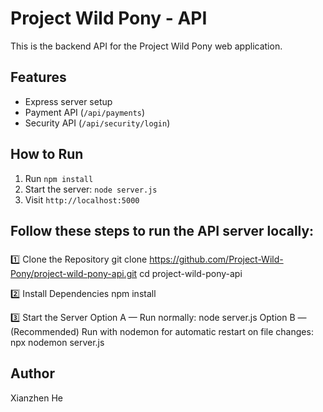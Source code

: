 # Project Wild Pony - API
This is the backend API for the Project Wild Pony web application.

## Features
- Express server setup
- Payment API (`/api/payments`)
- Security API (`/api/security/login`)

## How to Run
1. Run `npm install`
2. Start the server: `node server.js`
3. Visit `http://localhost:5000`

## Follow these steps to run the API server locally:

### 
1️⃣ Clone the Repository
git clone https://github.com/Project-Wild-Pony/project-wild-pony-api.git
cd project-wild-pony-api

2️⃣ Install Dependencies
npm install

3️⃣ Start the Server
Option A — Run normally:
node server.js
Option B — (Recommended) Run with nodemon for automatic restart on file changes:
npx nodemon server.js

## Author
Xianzhen He
